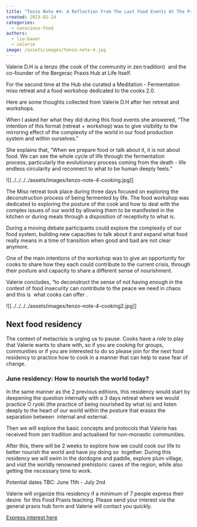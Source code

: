 ```yaml
---
title: "Tenzo Note #4: A Reflection From The Last Food Events At The Praxis Hub"
created: 2023-02-24
categories: 
  - conscious-food
authors: 
  - liu-bauer
  - valerie
image: /assets/images/tenzo-note-4.jpg
---
```


Valerie D.H is a tenzo (the cook of the community in zen tradition)  and the co-founder of the Bergerac Praxis Hub at Life Itself.  

For the second time at the Hub she curated a Meditation - Fermentation miso retreat and a food workshop dedicated to the cooks 2.0. 

Here are some thoughts collected from Valerie D.H after her retreat and workshops. 

When I asked her what they did during this food events she answered, “The intention of this format (retreat + workshop) was to give visibility to the mirroring effect of the complexity of the world in our food production system and within ourselves.”

She explains that, “When we prepare food or talk about it, it is not about food. We can see the whole cycle of life through the fermentation process, particularly the evolutionary process coming from the death - life endless circularity and reconnect to what to be human deeply feels.” 

![[../../../../assets/images/tenzo-note-4-cooking.jpg]]

  
The Miso retreat took place during three days focused on exploring the deconstruction process of being fermented by life. The food workshop was dedicated to exploring the posture of the cook and how to deal with the complex issues of our world by allowing them to be manifested in the kitchen or during meals through a disposition of receptivity to what is. 

During a moving debate participants could explore the complexity of our food system, building new capacities to talk about it and expand what food really means in a time of transition when good and bad are not clear anymore. 

One of the main intentions of the workshop was to give an opportunity for cooks to share how they each could contribute to the current crisis, through their posture and capacity to share a different sense of nourishment. 

Valerie concludes, “to deconstruct the sense of not having enough in the context of food insecurity can contribute to the peace we need in chaos and this is  what cooks can offer .

![[../../../../assets/images/tenzo-note-4-cooking2.jpg]]

## Next food residency

The context of metacrisis is urging us to pause. Cooks have a role to play that Valerie wants to share with, so if you are cooking for groups, communities or if you are interested to do so please join for the next food residency to practice how to cook in a manner that can help to ease fear of change. 

### June residency: How to nourish the world today?

In the same manner as the 2 previous editions, this residency would start by deepening the question internally with a 3 days retreat where we would practice O ryoki (the practice of being nourished by what is) and listen deeply to the heart of our world within the posture that erases the separation between  internal and external. 

Then we will explore the basic concepts and protocols that Valerie has received from zen tradition and actualised for non-monastic communities.

After this, there will be 2 weeks to explore how we could cook our life to better nourish the world and have joy doing so  together. During this residency we will swim in the dordogne and paddle, explore plum village, and visit the worldly renowned prehistoric caves of the region, while also getting the necessary time to work. 

Potential dates TBC: June 11th - July 2nd 

Valerie will organize this residency if a minimum of 7 people express their desire  for this Food Praxis teaching. Please send your interest via the general praxis hub form and Valerie will contact you quickly.

[Express interest here](https://docs.google.com/forms/d/1IeTEIET38KYzTbl1Gh7O4PcJzm9UfbiLXtu48Yw6laM/prefill)
